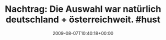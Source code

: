 ---
retweeted: false
source: <a href="http://twitter.com" rel="nofollow">Twitter Web Client</a>
entities:
  hashtags:
  - text: hust
    indices:
    - '66'
    - '71'
  - text: ff
    indices:
    - '72'
    - '75'
  symbols: []
  user_mentions: []
  urls: []
display_text_range:
- '0'
- '75'
favorite_count: '0'
id_str: '3176307889'
truncated: false
retweet_count: '0'
id: '3176307889'
created_at: Fri Aug 07 10:40:18 +0000 2009
favorited: false
full_text: 'Nachtrag: Die Auswahl war natürlich deutschland + österreichweit. #hust
  #ff'
lang: de
tags:
- hust
- ff
- pesos/twitter
date: '2009-08-07T10:40:18+00:00'
src: https://twitter.com/bascht/status/3176307889
original_url: https://twitter.com/bascht/status/3176307889
type: twitter_tweet
text: 'Nachtrag: Die Auswahl war natürlich deutschland + österreichweit. #hust #ff'
title: 'Nachtrag: Die Auswahl war natürlich deutschland + österreichweit. #hust'

---